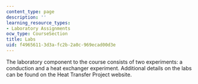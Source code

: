 ```yaml
---
content_type: page
description: ''
learning_resource_types:
- Laboratory Assignments
ocw_type: CourseSection
title: Labs
uid: f4965611-3d3a-fc2b-2a0c-969ecad00d3e
---
```


The laboratory component to the course consists of two experiments: a conduction and a heat exchanger experiment. Additional details on the labs can be found on the Heat Transfer Project website.